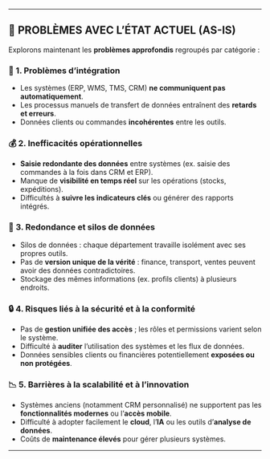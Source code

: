 
---

## 🚨 PROBLÈMES AVEC L’ÉTAT ACTUEL (AS-IS)

Explorons maintenant les **problèmes approfondis** regroupés par catégorie :

### 🔧 1. **Problèmes d’intégration**

* Les systèmes (ERP, WMS, TMS, CRM) **ne communiquent pas automatiquement**.
* Les processus manuels de transfert de données entraînent des **retards et erreurs**.
* Données clients ou commandes **incohérentes** entre les outils.

### 💰 2. **Inefficacités opérationnelles**

* **Saisie redondante des données** entre systèmes (ex. saisie des commandes à la fois dans CRM et ERP).
* Manque de **visibilité en temps réel** sur les opérations (stocks, expéditions).
* Difficultés à **suivre les indicateurs clés** ou générer des rapports intégrés.

### 🔁 3. **Redondance et silos de données**

* Silos de données : chaque département travaille isolément avec ses propres outils.
* Pas de **version unique de la vérité** : finance, transport, ventes peuvent avoir des données contradictoires.
* Stockage des mêmes informations (ex. profils clients) à plusieurs endroits.

### 🔒 4. **Risques liés à la sécurité et à la conformité**

* Pas de **gestion unifiée des accès** ; les rôles et permissions varient selon le système.
* Difficulté à **auditer** l’utilisation des systèmes et les flux de données.
* Données sensibles clients ou financières potentiellement **exposées ou non protégées**.

### 📉 5. **Barrières à la scalabilité et à l’innovation**

* Systèmes anciens (notamment CRM personnalisé) ne supportent pas les **fonctionnalités modernes** ou l’**accès mobile**.
* Difficulté à adopter facilement le **cloud**, l’**IA** ou les outils d’**analyse de données**.
* Coûts de **maintenance élevés** pour gérer plusieurs systèmes.

---
